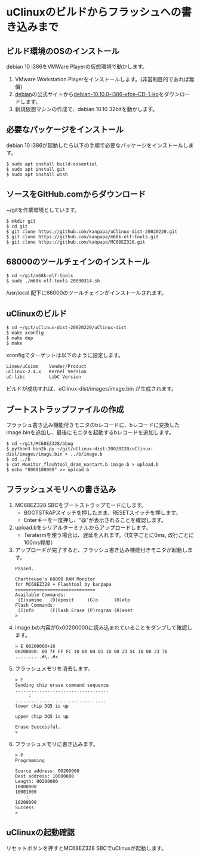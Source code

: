 # uClinuxのビルドからフラッシュへの書き込みまで

## ビルド環境のOSのインストール

debian 10 i386をVMWare Playerの仮想環境で動かします。

1. VMware Workstation Playerをインストールします。(非営利目的であれば無償)
1. [debian](https://www.debian.org/)の公式サイトから[debian-10.10.0-i386-xfce-CD-1.iso](https://cdimage.debian.org/debian-cd/current/i386/iso-cd/)をダウンロードします。
1. 新規仮想マシンの作成で、debian 10.10 32bitを動かします。

## 必要なパッケージをインストール

debian 10 i386が起動したら以下の手順で必要なパッケージをインストールします。

```
$ sudo apt install build-essential
$ sudo apt install git
$ sudo apt install wish
```

## ソースをGitHub.comからダウンロード

~/gitを作業環境としています。

```
$ mkdir git
$ cd git
$ git clone https://github.com/kanpapa/uClinux-dist-20020220.git
$ git clone https://github.com/kanpapa/m68k-elf-tools.git
$ git clone https://github.com/kanpapa/MC68EZ328.git
```

## 68000のツールチェインのインストール

```
$ cd ~/git/m68k-elf-tools
$ sudo ./m68k-elf-tools-20030314.sh
```

/usr/local 配下に68000のツールチェインがインストールされます。

## uClinuxのビルド

```
$ cd ~/git/uClinux-dist-20020220/uClinux-dist
$ make xconfig
$ make dep
$ make
```

xconfigでターゲットは以下のように設定します。

```
Lineo/uCsimm    Vender/Product
uClinux-2.4.x   Kernel Version
uC-libc         LibC Version
```

ビルドが成功すれば、uClinux-dist/images/image.bin が生成されます。

## ブートストラップファイルの作成

フラッシュ書き込み機能付きモニタのbレコードに、bレコードに変換したimage.binを追加し、最後にモニタを起動するbレコードを追加します。

```
$ cd ~/git/MC68EZ328/bbug
$ python3 bin2b.py ~/git/uClinux-dist-20020220/uClinux-dist/images/image.bin > ../b/image.b
$ cd ../b
$ cat Monitor_flashtool_dram_nostart.b image.b > upload.b
$ echo "0000100000" >> upload.b
```

## フラッシュメモリへの書き込み

1. MC68EZ328 SBCをブートストラップモードにします。
    * BOOTSTRAPスイッチを押したまま、RESETスイッチを押します。
    * Enterキーを一度押し、"@"が表示されることを確認します。
1. upload.bをシリアルターミナルからアップロードします。
    * Teratermを使う場合は、遅延を入れます。(1文字ごとに0ms, 改行ごとに100ms程度）
1. アップロードが完了すると、フラッシュ書き込み機能付きモニタが起動します。
    ```
    Passed.
    
    Chartreuse's 68000 RAM Monitor
    for MC68EZ328 + Flashtool by kanpapa
    ==============================
    Available Commands: 
     (E)xamine   (D)eposit     (G)o      (H)elp
    Flash Commands: 
     (I)nfo      (F)lash Erase (P)rogram (R)eset
    >
    ````
1. image.bの内容が0x00200000に読み込まれていることをダンプして確認します。
    ```
    > E 00200000+10
    00200000: 00 7F FF FC 10 00 04 01 10 00 23 5C 10 00 23 78 ..........#\..#x
    ```
1. フラッシュメモリを消去します。
    ```
    > F
    Sending chip erase command sequence
    ...................................
         :
    ..................................
    lower chip DQ5 is up
    
    upper chip DQ5 is up
    
    Erase Successful.
    >
    ```
1. フラッシュメモリに書き込みます。
    ```
    > P
    Programming
    
    Source address: 00200000
    Dest address: 10000000
    Length: 00200000
    10000000
    10001000
        :
    10200000
    Success
    >
    ```

## uClinuxの起動確認

リセットボタンを押すとMC68EZ328 SBCでuClinuxが起動します。

